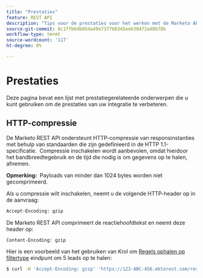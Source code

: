 ```yaml
---
title: "Prestaties"
feature: REST API
description: "Tips voor de prestaties voor het werken met de Marketo API."
source-git-commit: 8c1ffb6db05da49e7377b8345eeb30472ad9b78b
workflow-type: tm+mt
source-wordcount: '117'
ht-degree: 0%

---
```



# Prestaties

Deze pagina bevat een lijst met prestatiegerelateerde onderwerpen die u kunt gebruiken om de prestaties van uw integratie te verbeteren.

## HTTP-compressie

De Marketo REST API ondersteunt HTTP-compressie van responsinstanties met behulp van standaarden die zijn gedefinieerd in de HTTP 1.1-specificatie.  Compressie inschakelen wordt aanbevolen, omdat hierdoor het bandbreedtegebruik en de tijd die nodig is om gegevens op te halen, afnemen.

**Opmerking:**  Payloads van minder dan 1024 bytes worden niet gecomprimeerd.

Als u compressie wilt inschakelen, neemt u de volgende HTTP-header op in de aanvraag:

```html
Accept-Encoding: gzip
```

De Marketo REST API comprimeert de reactiehoofdtekst en neemt deze header op:

```html
Content-Encoding: gzip
```

Hier is een voorbeeld van het gebruiken van Krol om [Regels ophalen op filtertype](https://developer.adobe.com/marketo-apis/api/mapi/#tag/Leads/operation/getLeadsByFilterUsingGET) eindpunt om 5 leads op te halen:

```bash
$ curl -H 'Accept-Encoding: gzip' 'https://123-ABC-456.mktorest.com/rest/v1/leads.json?filterType=id&filterValues=4,5,7,12,13'
```
